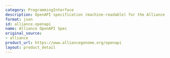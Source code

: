 ```yaml
---
category: ProgrammingInterface
description: OpenAPI specification (machine-readable) for the Alliance REST API
format: json
id: alliance.openapi
name: Alliance OpenAPI Spec
original_source:
- alliance
product_url: https://www.alliancegenome.org/openapi
layout: product_detail
---
```

